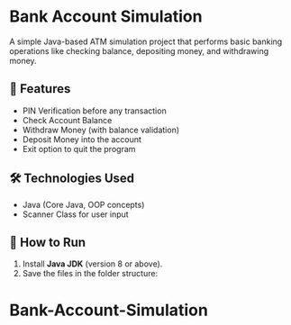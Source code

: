 # Bank Account Simulation

A simple Java-based ATM simulation project that performs basic banking operations like checking balance, depositing money, and withdrawing money.

## 📌 Features
- PIN Verification before any transaction
- Check Account Balance
- Withdraw Money (with balance validation)
- Deposit Money into the account
- Exit option to quit the program

## 🛠 Technologies Used
- Java (Core Java, OOP concepts)
- Scanner Class for user input

## 🚀 How to Run
1. Install **Java JDK** (version 8 or above).
2. Save the files in the folder structure:
# Bank-Account-Simulation
